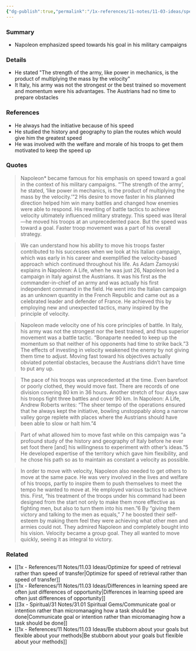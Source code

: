 ```yaml
---
{"dg-publish":true,"permalink":"/1x-references/11-notes/11-03-ideas/speed-towards-his-goal-helped-napoleon-win-battles/","title":"Velocity towards his goal helped Napoleon win battles","created":"2025-04-19T12:30:51.700+03:00","updated":"2025-04-19T21:00:15.965+03:00"}
---
```



### Summary
- Napoleon emphasized speed towards his goal in his military campaigns

### Details
- He stated "The strength of the army, like power in mechanics, is the product of multiplying the mass by the velocity"
- It Italy, his army was not the strongest or the best trained so movement and momentum were his advantages. The Austrians had no time to prepare obstacles

### References
- He always had the initiative because of his speed
- He studied the history and geography to plan the routes which would give him the greatest speed
- He was involved with the welfare and morale of his troops to get them motivated to keep the speed up

### Quotes

> Napoleon* became famous for his emphasis on speed toward a goal in the context of his military campaigns. “‘The strength of the army’, he stated, ‘like power in mechanics, is the product of multiplying the mass by the velocity.’”2 His desire to move faster in his planned direction helped him win many battles and changed how enemies were able to respond. His rewriting of battle tactics to achieve velocity ultimately influenced military strategy. This speed was literal—he moved his troops at an unprecedented pace. But the speed was toward a goal. Faster troop movement was a part of his overall strategy.

>We can understand how his ability to move his troops faster contributed to his successes when we look at his Italian campaign, which was early in his career and exemplified the velocity-based approach which continued throughout his life. As Adam Zamoyski explains in Napoleon: A Life, when he was just 26, Napoleon led a campaign in Italy against the Austrians. It was his first as the commander-in-chief of an army and was actually his first independent command in the field. He went into the Italian campaign as an unknown quantity in the French Republic and came out as a celebrated leader and defender of France. He achieved this by employing new and unexpected tactics, many inspired by the principle of velocity.

>Napoleon made velocity one of his core principles of battle. In Italy, his army was not the strongest nor the best trained, and thus superior movement was a battle tactic. “Bonaparte needed to keep up the momentum so that neither of his opponents had time to strike back.”3 The effects of investing in velocity weakened the enemy by not giving them time to adjust. Moving fast toward his objectives actually obviated potential obstacles, because the Austrians didn’t have time to put any up.

> The pace of his troops was unprecedented at the time. Even barefoot or poorly clothed, they would move fast. There are records of one division covering 80 km in 36 hours. Another stretch of four days saw his troops fight three battles and cover 90 km. In Napoleon: A Life, Andrew Roberts writes: “The sheer tempo of the operations ensured that he always kept the initiative, bowling unstoppably along a narrow valley gorge replete with places where the Austrians should have been able to slow or halt him.”4

>Part of what allowed him to move fast while on this campaign was “a profound study of the history and geography of Italy before he ever set foot there [and] his willingness to experiment with other’s ideas.”5 He developed expertise of the territory which gave him flexibility, and he chose his path so as to maintain as constant a velocity as possible.

>In order to move with velocity, Napoleon also needed to get others to move at the same pace. He was very involved in the lives and welfare of his troops, partly to inspire them to push themselves to meet the tempo he wanted to move at. He employed various tactics to achieve this. First, “his treatment of the troops under his command had been designed from the start not only to make them more effective as fighting men, but also to turn them into his men.”6 By “giving them victory and talking to the men as equals,” 7 he boosted their self-esteem by making them feel they were achieving what other men and armies could not. They admired Napoleon and completely bought into his vision. Velocity became a group goal. They all wanted to move quickly, seeing it as integral to victory.


### Related
- [[1x - References/11 Notes/11.03 Ideas/Optimize for speed of retrieval rather than speed of transfer\|Optimize for speed of retrieval rather than speed of transfer]]
- [[1x - References/11 Notes/11.03 Ideas/Differences in learning speed are often just differences of opportunity\|Differences in learning speed are often just differences of opportunity]]
- [[3x - Spiritual/31 Notes/31.01 Spiritual Gems/Communicate goal or intention rather than micromanaging how a task should be done\|Communicate goal or intention rather than micromanaging how a task should be done]]
- [[1x - References/11 Notes/11.03 Ideas/Be stubborn about your goals but flexible about your methods\|Be stubborn about your goals but flexible about your methods]]